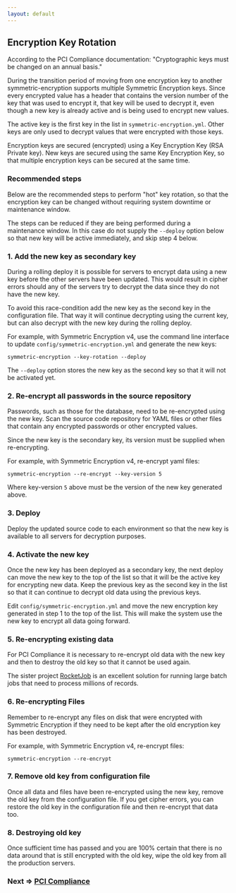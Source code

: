 ```yaml
---
layout: default
---
```


## Encryption Key Rotation

According to the PCI Compliance documentation: "Cryptographic keys must be changed on an annual basis."

During the transition period of moving from one encryption key to another symmetric-encryption supports multiple 
Symmetric Encryption keys. Since every encrypted value has a header that contains the version number of the key
that was used to encrypt it, that key will be used to decrypt it, even though a new key is already active and
is being used to encrypt new values.

The active key is the first key in the list in `symmetric-encryption.yml`. Other keys are only used to decrypt
values that were encrypted with those keys.

Encryption keys are secured (encrypted) using a Key Encryption Key (RSA Private key). New keys are secured using the
same Key Encryption Key, so that multiple encryption keys can be secured at the same time.


### Recommended steps

Below are the recommended steps to perform "hot" key rotation, so that the encryption key can be changed without
requiring system downtime or maintenance window.

The steps can be reduced if they are being performed during a maintenance window. In this case do not supply
the `--deploy` option below so that new key will be active immediately, and skip step 4 below.

### 1. Add the new key as secondary key

During a rolling deploy it is possible for servers to encrypt data using a new
key before the other servers have been updated. This would result in cipher
errors should any of the servers try to decrypt the data since they do not have
the new key.

To avoid this race-condition add the new key as the second key in the configuration
file. That way it will continue decrypting using the current key, but can also
decrypt with the new key during the rolling deploy.

For example, with Symmetric Encryption v4, use the command line interface to update `config/symmetric-encryption.yml` 
and generate the new keys:

    symmetric-encryption --key-rotation --deploy

The `--deploy` option stores the new key as the second key so that it will not be activated yet.

### 2. Re-encrypt all passwords in the source repository

Passwords, such as those for the database, need to be re-encrypted using the new key.
Scan the source code repository for YAML files or other files that contain any encrypted passwords or
other encrypted values.

Since the new key is the secondary key, its version must be supplied when re-encrypting.

For example, with Symmetric Encryption v4, re-encrypt yaml files:

    symmetric-encryption --re-encrypt --key-version 5
    
Where key-version `5` above must be the version of the new key generated above. 
    
### 3. Deploy

Deploy the updated source code to each environment so that the new key is available to all
servers for decryption purposes.

### 4. Activate the new key

Once the new key has been deployed as a secondary key, the next deploy can move
the new key to the top of the list so that it will be the active key for encrypting new data.
Keep the previous key as the second key in the list so that it can continue to
decrypt old data using the previous keys.

Edit `config/symmetric-encryption.yml` and move the new encryption key generated in step 1 to the top of the list.
This will make the system use the new key to encrypt all data going forward.

### 5. Re-encrypting existing data

For PCI Compliance it is necessary to re-encrypt old data with the new key and
then to destroy the old key so that it cannot be used again.

The sister project [RocketJob](http://rocketjob.io) is an excellent solution for
running large batch jobs that need to process millions of records.

### 6. Re-encrypting Files

Remember to re-encrypt any files on disk that were encrypted with Symmetric Encryption
if they need to be kept after the old encryption key has been destroyed.

For example, with Symmetric Encryption v4, re-encrypt files:

    symmetric-encryption --re-encrypt
    
### 7. Remove old key from configuration file

Once all data and files have been re-encrypted using the new key, remove the
old key from the configuration file. If you get cipher errors, you can restore
the old key in the configuration file and then re-encrypt that data too.

### 8. Destroying old key

Once sufficient time has passed and you are 100% certain that there is no data
around that is still encrypted with the old key, wipe the old key from all the production
servers.

### Next => [PCI Compliance](pci_compliance.html)
